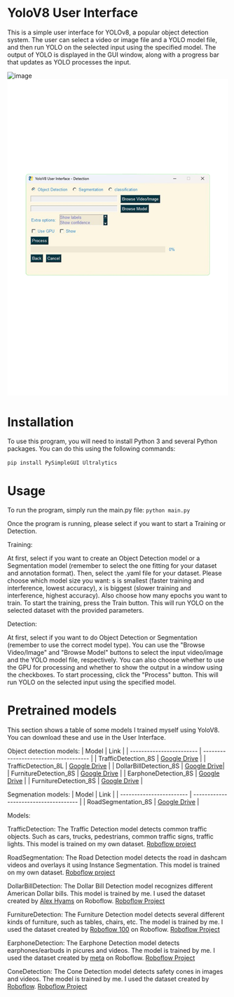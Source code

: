 # YoloV8 User Interface
This is a simple user interface for YOLOv8, a popular object detection system. The user can select a video or image file and a YOLO model file, and then run YOLO on the selected input using the specified model. The output of YOLO is displayed in the GUI window, along with a progress bar that updates as YOLO processes the input.

![image](https://user-images.githubusercontent.com/75781464/229143183-3ed5c44f-aee6-44bf-b40d-4425a0fea452.png)
![image](yolov8_2.png)
# Installation
To use this program, you will need to install Python 3 and several Python packages. You can do this using the following commands:

```pip install PySimpleGUI Ultralytics```

# Usage
To run the program, simply run the main.py file:
```python main.py```

Once the program is running, please select if you want to start a Training or Detection.

Training:

At first, select if you want to create an Object Detection model or a Segmentation model (remember to select the one fitting for your dataset and annotation format). Then, select the .yaml file for your dataset. Please choose which model size you want: s is smallest (faster training and interference, lowest accuracy), x is biggest (slower training and interference, highest accuracy). Also choose how many epochs you want to train. To start the training, press the Train button. This will run YOLO on the selected dataset with the provided parameters.

Detection:

At first, select if you want to do Object Detection or Segmentation (remember to use the correct model type). You can use the "Browse Video/Image" and "Browse Model" buttons to select the input video/image and the YOLO model file, respectively. You can also choose whether to use the GPU for processing and whether to show the output in a window using the checkboxes.
To start processing, click the "Process" button. This will run YOLO on the selected input using the specified model.

# Pretrained models
This section shows a table of some models I trained myself using YoloV8. You can download these and use in the User Interface.

Object detection models:
| Model  | Link |
| ------------------------ | ------------------------------------- |
| TrafficDetection_8S  | [Google Drive](https://drive.google.com/file/d/1m80nfw0tL2YvvuuGHnY8sKSmQhPUNXbM/view?usp=sharing)  |
| TrafficDetection_8L  | [Google Drive](https://drive.google.com/file/d/1LXTksK0M2R_JQQ6bXpetJWJl9neO4JC5/view?usp=sharing)  |
| DollarBillDetection_8S | [Google Drive](https://drive.google.com/file/d/1VMpCFZ7lEf7ksPKyKSZbX5x--4ET_qHx/view?usp=sharing)|
| FurnitureDetection_8S | [Google Drive](https://drive.google.com/file/d/1GHP0myTllmi-MKUPGEyzl_IjBmWNJNgp/view?usp=sharing) |
| EarphoneDetection_8S | [Google Drive](https://drive.google.com/file/d/1Ehi8Y_KmRGJ3iN2D-oCh0gYuOOJtSuLI/view?usp=sharing) |
| FurnitureDetection_8S | [Google Drive](https://drive.google.com/file/d/1PxWm06IqzSjgF6YA-u0-xJ53ZmhRciIL/view?usp=sharing) |

Segmenation models:
| Model  | Link |
| ------------------------ | ------------------------------------- |
| RoadSegmentation_8S  | [Google Drive](https://drive.google.com/file/d/1WS3rS4DNaERCqwaHVQE7VD0nt3mt2lUi/view?usp=sharing)  |

Models:

TrafficDetection: The Traffic Detection model detects common traffic objects. Such as cars, trucks, pedestrians, common traffic signs, traffic lights. This model is trained on my own dataset. [Roboflow project](https://app.roboflow.com/lesley-natrop-zgywz/traffic-detection-e3og7/5)

RoadSegmentation: The Road Detection model detects the road in dashcam videos and overlays it using Instance Segmentation. This model is trained on my own dataset. [Roboflow project](https://app.roboflow.com/lesley-natrop-zgywz/road-detection-segmentation/7)

DollarBillDetection: The Dollar Bill Detection model recognizes different American Dollar bills. This model is trained by me. I used the dataset created by [Alex Hyams](https://universe.roboflow.com/alex-hyams-cosqx) on Roboflow. [Roboflow Project](https://universe.roboflow.com/alex-hyams-cosqx/dollar-bill-detection)

FurnitureDetection: The Furniture Detection model detects several different kinds of furniture, such as tables, chairs, etc. The model is trained by me. I used the dataset created by [Roboflow 100](https://universe.roboflow.com/roboflow-100) on Roboflow. [Roboflow Project](https://universe.roboflow.com/roboflow-100/furniture-ngpea)

EarphoneDetection: The Earphone Detection model detects earphones/earbuds in picures and videos. The model is trained by me. I used the dataset created by [meta](https://universe.roboflow.com/meta-eazrn) on Roboflow. [Roboflow Project](https://universe.roboflow.com/meta-eazrn/earphone-0kaa5)

ConeDetection: The Cone Detection model detects safety cones in images and videos. The model is trained by me. I used the dataset created by [Roboflow](https://universe.roboflow.com/roboflow-universe-projects). [Roboflow Project](https://universe.roboflow.com/roboflow-universe-projects/safety-cones-vfrj2)
